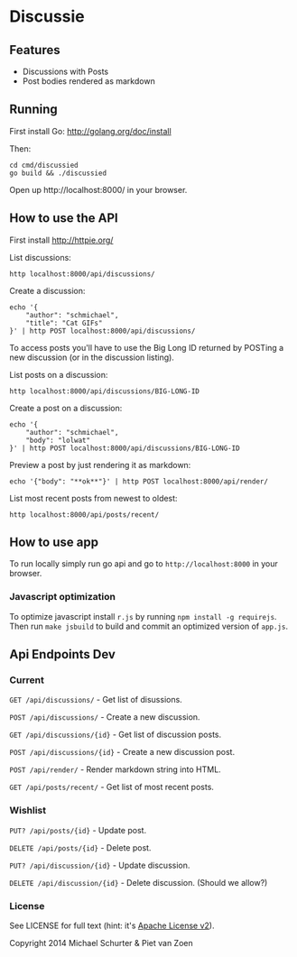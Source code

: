 Discussie
=========

Features
--------

* Discussions with Posts
* Post bodies rendered as markdown

Running
-------

First install Go: http://golang.org/doc/install

Then:

```
cd cmd/discussied
go build && ./discussied
```

Open up http://localhost:8000/ in your browser.

How to use the API
------------------

First install http://httpie.org/

List discussions:

```
http localhost:8000/api/discussions/
```

Create a discussion:

```
echo '{
    "author": "schmichael",
    "title": "Cat GIFs"
}' | http POST localhost:8000/api/discussions/
```

To access posts you'll have to use the Big Long ID returned by POSTing a new
discussion (or in the discussion listing).

List posts on a discussion:

```
http localhost:8000/api/discussions/BIG-LONG-ID
```

Create a post on a discussion:

```
echo '{
    "author": "schmichael",
    "body": "lolwat"
}' | http POST localhost:8000/api/discussions/BIG-LONG-ID
```

Preview a post by just rendering it as markdown:

```
echo '{"body": "**ok**"}' | http POST localhost:8000/api/render/
```

List most recent posts from newest to oldest:

```
http localhost:8000/api/posts/recent/
```


How to use app
--------------

To run locally simply run go api and go to `http://localhost:8000` in your browser.

### Javascript optimization

To optimize javascript install `r.js` by running `npm install -g requirejs`. Then run `make jsbuild` to build and commit an optimized version of `app.js`.

Api Endpoints Dev
----------------

### Current

`GET /api/discussions/` - Get list of disussions.

`POST /api/discussions/` - Create a new discussion.

`GET /api/discussions/{id}` - Get list of discussion posts.

`POST /api/discussions/{id}` - Create a new discussion post.

`POST /api/render/` - Render markdown string into HTML.

`GET /api/posts/recent/` - Get list of most recent posts.

### Wishlist

`PUT? /api/posts/{id}` - Update post.

`DELETE /api/posts/{id}` - Delete post.

`PUT? /api/discussion/{id}` - Update discussion.

`DELETE /api/discussion/{id}` - Delete discussion. (Should we allow?)

### License

See LICENSE for full text (hint: it's [Apache License
v2](http://www.apache.org/licenses/LICENSE-2.0.html)).

Copyright 2014 Michael Schurter & Piet van Zoen
